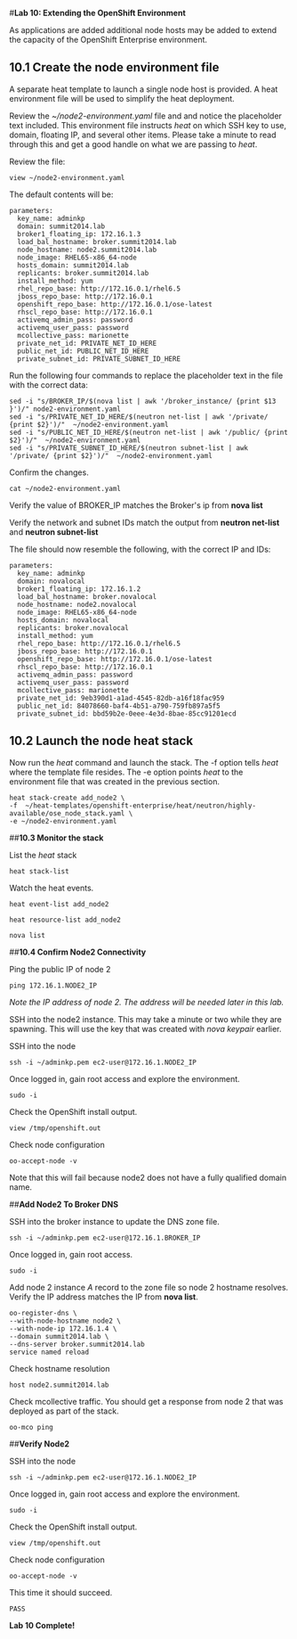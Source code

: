 #**Lab 10: Extending the OpenShift Environment**

As applications are added additional node hosts may be added to extend the capacity of the OpenShift Enterprise environment.

## 10.1 Create the node environment file
A separate heat template to launch a single node host is provided. A heat environment file will be used to simplify the heat deployment.

Review the _~/node2-environment.yaml_ file and and notice the placeholder text included. This environment file instructs *heat* on which SSH key to use, domain, floating IP, and several other items.  Please take a minute to read through this and get a good handle on what we are passing to *heat*.

Review the file:

    view ~/node2-environment.yaml

The default contents will be:

    parameters:
      key_name: adminkp
      domain: summit2014.lab
      broker1_floating_ip: 172.16.1.3
      load_bal_hostname: broker.summit2014.lab
      node_hostname: node2.summit2014.lab
      node_image: RHEL65-x86_64-node
      hosts_domain: summit2014.lab
      replicants: broker.summit2014.lab
      install_method: yum
      rhel_repo_base: http://172.16.0.1/rhel6.5
      jboss_repo_base: http://172.16.0.1
      openshift_repo_base: http://172.16.0.1/ose-latest
      rhscl_repo_base: http://172.16.0.1
      activemq_admin_pass: password
      activemq_user_pass: password
      mcollective_pass: marionette
      private_net_id: PRIVATE_NET_ID_HERE
      public_net_id: PUBLIC_NET_ID_HERE
      private_subnet_id: PRIVATE_SUBNET_ID_HERE

Run the following four commands to replace the placeholder text in the file with the correct data:

    sed -i "s/BROKER_IP/$(nova list | awk '/broker_instance/ {print $13 }')/" node2-environment.yaml
    sed -i "s/PRIVATE_NET_ID_HERE/$(neutron net-list | awk '/private/ {print $2}')/"  ~/node2-environment.yaml
    sed -i "s/PUBLIC_NET_ID_HERE/$(neutron net-list | awk '/public/ {print $2}')/"  ~/node2-environment.yaml
    sed -i "s/PRIVATE_SUBNET_ID_HERE/$(neutron subnet-list | awk '/private/ {print $2}')/"  ~/node2-environment.yaml

Confirm the changes.

    cat ~/node2-environment.yaml

Verify the value of BROKER_IP matches the Broker's ip from **nova list**

Verify the network and subnet IDs match the output from **neutron net-list** and **neutron subnet-list**

The file should now resemble the following, with the correct IP and IDs:

    parameters:
      key_name: adminkp
      domain: novalocal
      broker1_floating_ip: 172.16.1.2
      load_bal_hostname: broker.novalocal
      node_hostname: node2.novalocal
      node_image: RHEL65-x86_64-node
      hosts_domain: novalocal
      replicants: broker.novalocal
      install_method: yum
      rhel_repo_base: http://172.16.0.1/rhel6.5
      jboss_repo_base: http://172.16.0.1
      openshift_repo_base: http://172.16.0.1/ose-latest
      rhscl_repo_base: http://172.16.0.1
      activemq_admin_pass: password
      activemq_user_pass: password
      mcollective_pass: marionette
      private_net_id: 9eb390d1-a1ad-4545-82db-a16f18fac959
      public_net_id: 84078660-baf4-4b51-a790-759fb897a5f5
      private_subnet_id: bbd59b2e-0eee-4e3d-8bae-85cc91201ecd
    

## 10.2 Launch the node heat stack
Now run the _heat_ command and launch the stack. The -f option tells _heat_ where the template file resides. The -e option points _heat_ to the environment file that was created in the previous section.

    heat stack-create add_node2 \
    -f  ~/heat-templates/openshift-enterprise/heat/neutron/highly-available/ose_node_stack.yaml \
    -e ~/node2-environment.yaml


##**10.3 Monitor the stack**

List the *heat* stack

    heat stack-list

Watch the heat events.

    heat event-list add_node2

    heat resource-list add_node2

    nova list

##**10.4 Confirm Node2 Connectivity**

Ping the public IP of node 2

    ping 172.16.1.NODE2_IP

*Note the IP address of node 2. The address will be needed later in this lab.*

SSH into the node2 instance.  This may take a minute or two while they are spawning.  This will use the key that was created with *nova keypair* earlier.

SSH into the node

    ssh -i ~/adminkp.pem ec2-user@172.16.1.NODE2_IP

Once logged in, gain root access and explore the environment.

    sudo -i

Check the OpenShift install output.

    view /tmp/openshift.out

Check node configuration

    oo-accept-node -v

Note that this will fail because node2 does not have a fully qualified domain name. 

##**Add Node2 To Broker DNS**

SSH into the broker instance to update the DNS zone file.

    ssh -i ~/adminkp.pem ec2-user@172.16.1.BROKER_IP

Once logged in, gain root access.

    sudo -i

Add node 2 instance _A_ record to the zone file so node 2 hostname resolves. Verify the IP address matches the IP from **nova list**.

    oo-register-dns \
    --with-node-hostname node2 \
    --with-node-ip 172.16.1.4 \
    --domain summit2014.lab \
    --dns-server broker.summit2014.lab
    service named reload

Check hostname resolution

    host node2.summit2014.lab

Check mcollective traffic.  You should get a response from node 2 that was deployed as part of the stack.

    oo-mco ping

##**Verify Node2**

SSH into the node

    ssh -i ~/adminkp.pem ec2-user@172.16.1.NODE2_IP

Once logged in, gain root access and explore the environment.

    sudo -i

Check the OpenShift install output.

    view /tmp/openshift.out

Check node configuration

    oo-accept-node -v

This time it should succeed.

    PASS

**Lab 10 Complete!**

<!--BREAK-->

